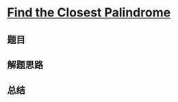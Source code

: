 # [Find the Closest Palindrome](https://leetcode.com/problems/find-the-closest-palindrome/)
## 题目


## 解题思路


## 总结


